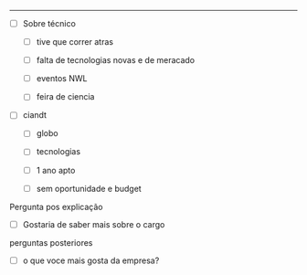 ---

  

- [ ] Sobre técnico
    
    - [ ] tive que correr atras
    - [ ] falta de tecnologias novas e de meracado
    - [ ] eventos NWL
    - [ ] feira de ciencia
    
      
    
- [ ] ciandt
    - [ ] globo
    - [ ] tecnologias
    - [ ] 1 ano apto
    - [ ] sem oportunidade e budget

  

Pergunta pos explicação

- [ ] Gostaria de saber mais sobre o cargo

  

perguntas posteriores

- [ ] o que voce mais gosta da empresa?

  

  

  
